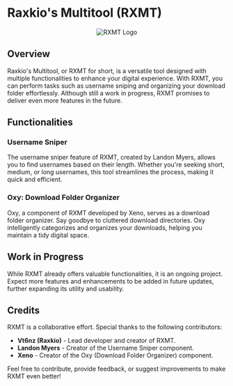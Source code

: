 # Raxkio's Multitool (RXMT)

<div align="center">
  <img src="https://your-image-url-here" alt="RXMT Logo">
</div>

## Overview
Raxkio's Multitool, or RXMT for short, is a versatile tool designed with multiple functionalities to enhance your digital experience. With RXMT, you can perform tasks such as username sniping and organizing your download folder effortlessly. Although still a work in progress, RXMT promises to deliver even more features in the future.

## Functionalities

### Username Sniper
The username sniper feature of RXMT, created by Landon Myers, allows you to find usernames based on their length. Whether you're seeking short, medium, or long usernames, this tool streamlines the process, making it quick and efficient.

### Oxy: Download Folder Organizer
Oxy, a component of RXMT developed by Xeno, serves as a download folder organizer. Say goodbye to cluttered download directories. Oxy intelligently categorizes and organizes your downloads, helping you maintain a tidy digital space.

## Work in Progress
While RXMT already offers valuable functionalities, it is an ongoing project. Expect more features and enhancements to be added in future updates, further expanding its utility and usability.

## Credits
RXMT is a collaborative effort. Special thanks to the following contributors:

- **Vt6nz (Raxkio)** - Lead developer and creator of RXMT.
- **Landon Myers** - Creator of the Username Sniper component.
- **Xeno** - Creator of the Oxy (Download Folder Organizer) component.

Feel free to contribute, provide feedback, or suggest improvements to make RXMT even better!
